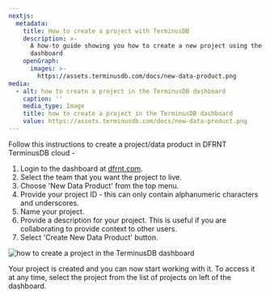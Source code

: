 ```yaml
---
nextjs:
  metadata:
    title: How to create a project with TerminusDB
    description: >-
      A how-to guide showing you how to create a new project using the TerminusDB
      dashboard
    openGraph:
      images: >-
        https://assets.terminusdb.com/docs/new-data-product.png
media:
  - alt: how to create a project in the TerminusDB dashboard
    caption: ''
    media_type: Image
    title: how to create a project in the TerminusDB dashboard
    value: https://assets.terminusdb.com/docs/new-data-product.png
---
```


Follow this instructions to create a project/data product in DFRNT TerminusDB cloud -

1.  Login to the dashboard at [dfrnt.com](https://dfrnt.com).
2.  Select the team that you want the project to live.
3.  Choose 'New Data Product' from the top menu.
4.  Provide your project ID - this can only contain alphanumeric characters and underscores.
5.  Name your project.
6.  Provide a description for your project. This is useful if you are collaborating to provide context to other users.
7.  Select 'Create New Data Product' button.

![how to create a project in the TerminusDB dashboard](https://assets.terminusdb.com/docs/new-data-product.png)

Your project is created and you can now start working with it. To access it at any time, select the project from the list of projects on left of the dashboard.